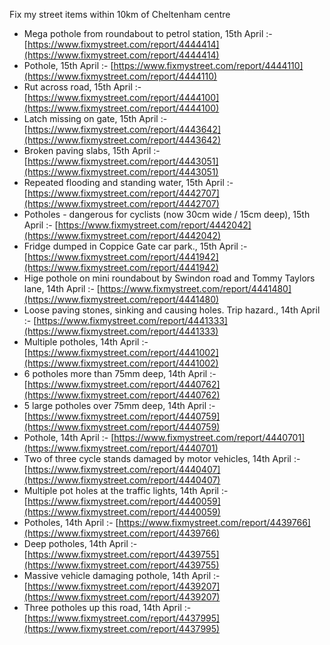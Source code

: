 Fix my street items within 10km of Cheltenham centre

<!-- fix_marker starts -->

- Mega pothole from roundabout to petrol station, 15th April :- [https://www.fixmystreet.com/report/4444414](https://www.fixmystreet.com/report/4444414)
- Pothole, 15th April :- [https://www.fixmystreet.com/report/4444110](https://www.fixmystreet.com/report/4444110)
- Rut across road, 15th April :- [https://www.fixmystreet.com/report/4444100](https://www.fixmystreet.com/report/4444100)
- Latch missing on gate, 15th April :- [https://www.fixmystreet.com/report/4443642](https://www.fixmystreet.com/report/4443642)
- Broken paving slabs, 15th April :- [https://www.fixmystreet.com/report/4443051](https://www.fixmystreet.com/report/4443051)
- Repeated flooding and standing water, 15th April :- [https://www.fixmystreet.com/report/4442707](https://www.fixmystreet.com/report/4442707)
- Potholes - dangerous for cyclists (now 30cm wide / 15cm deep), 15th April :- [https://www.fixmystreet.com/report/4442042](https://www.fixmystreet.com/report/4442042)
- Fridge dumped in Coppice Gate car park., 15th April :- [https://www.fixmystreet.com/report/4441942](https://www.fixmystreet.com/report/4441942)
- Hige pothole on mini roundabout by Swindon road and Tommy Taylors lane, 14th April :- [https://www.fixmystreet.com/report/4441480](https://www.fixmystreet.com/report/4441480)
- Loose paving stones, sinking and causing holes. Trip hazard., 14th April :- [https://www.fixmystreet.com/report/4441333](https://www.fixmystreet.com/report/4441333)
- Multiple potholes, 14th April :- [https://www.fixmystreet.com/report/4441002](https://www.fixmystreet.com/report/4441002)
- 6 potholes more than 75mm deep, 14th April :- [https://www.fixmystreet.com/report/4440762](https://www.fixmystreet.com/report/4440762)
- 5 large potholes over 75mm deep, 14th April :- [https://www.fixmystreet.com/report/4440759](https://www.fixmystreet.com/report/4440759)
- Pothole, 14th April :- [https://www.fixmystreet.com/report/4440701](https://www.fixmystreet.com/report/4440701)
- Two of three cycle stands damaged by motor vehicles, 14th April :- [https://www.fixmystreet.com/report/4440407](https://www.fixmystreet.com/report/4440407)
- Multiple pot holes at the traffic lights, 14th April :- [https://www.fixmystreet.com/report/4440059](https://www.fixmystreet.com/report/4440059)
- Potholes, 14th April :- [https://www.fixmystreet.com/report/4439766](https://www.fixmystreet.com/report/4439766)
- Deep potholes, 14th April :- [https://www.fixmystreet.com/report/4439755](https://www.fixmystreet.com/report/4439755)
- Massive vehicle damaging pothole, 14th April :- [https://www.fixmystreet.com/report/4439207](https://www.fixmystreet.com/report/4439207)
- Three potholes up this road, 14th April :- [https://www.fixmystreet.com/report/4437995](https://www.fixmystreet.com/report/4437995)

<!-- fix_marker ends -->